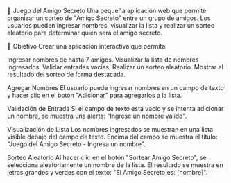 🎁 Juego del Amigo Secreto
Una pequeña aplicación web que permite organizar un sorteo de "Amigo Secreto" entre un grupo de amigos. 
Los usuarios pueden ingresar nombres, visualizar la lista y realizar un sorteo aleatorio para determinar quién será el amigo secreto.

📌 Objetivo
Crear una aplicación interactiva que permita:

Ingresar nombres de hasta 7 amigos.
Visualizar la lista de nombres ingresados.
Validar entradas vacías.
Realizar un sorteo aleatorio.
Mostrar el resultado del sorteo de forma destacada.

Agregar Nombres
El usuario puede ingresar nombres en un campo de texto y hacer clic en el botón "Adicionar" para agregarlos a la lista.


Validación de Entrada
Si el campo de texto está vacío y se intenta adicionar un nombre, se muestra una alerta:
"Ingrese un nombre válido".


Visualización de Lista
Los nombres ingresados se muestran en una lista visible debajo del campo de texto.
Encima del campo se muestra el título:
"Juego del Amigo Secreto - Ingresa un nombre".


Sorteo Aleatorio
Al hacer clic en el botón "Sortear Amigo Secreto", se selecciona aleatoriamente un nombre de la lista.
El resultado se muestra en letras grandes y verdes con el texto:
"El Amigo Secreto es: [nombre]".

